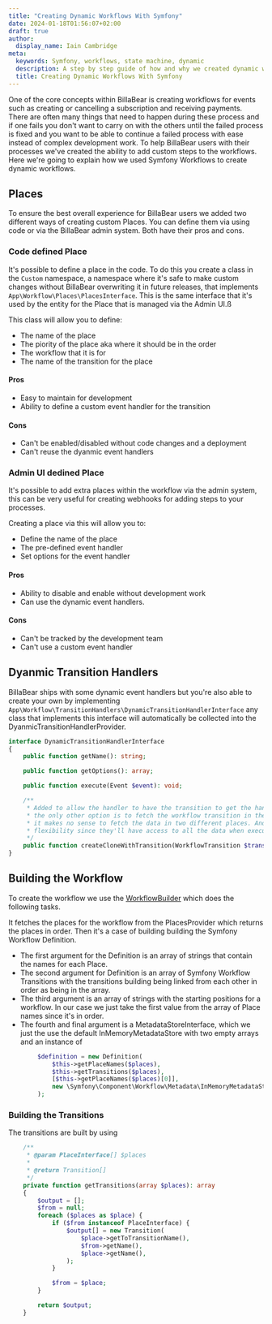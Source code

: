 ```yaml
---
title: "Creating Dynamic Workflows With Symfony"
date: 2024-01-18T01:56:07+02:00
draft: true
author:
  display_name: Iain Cambridge
meta:
  keywords: Symfony, workflows, state machine, dynamic
  description: A step by step guide of how and why we created dynamic workflows in Symfony
  title: Creating Dynamic Workflows With Symfony
---
```

One of the core concepts within BillaBear is creating workflows for events such as creating or cancelling a subscription and receiving payments. There are often many things that need to happen during these process and if one fails you don't want to carry on with the others until the failed process is fixed and you want to be able to continue a failed process with ease instead of complex development work. To help BillaBear users with their processes we've created the ability to add custom steps to the workflows. Here we're going to explain how we used Symfony Workflows to create dynamic workflows.

## Places

To ensure the best overall experience for BillaBear users we added two different ways of creating custom Places. You can define them via using code or via the BillaBear admin system. Both have their pros and cons.

### Code defined Place

It's possible to define a place in the code. To do this you create a class in the `Custom` namespace, a namespace where it's safe to make custom changes without BillaBear overwriting it in future releases, that implements `App\Workflow\Places\PlacesInterface`. This is the same interface that it's used by the entity for the Place that is managed via the Admin UI.ß

This class will allow you to define:

* The name of the place 
* The piority of the place aka where it should be in the order
* The workflow that it is for 
* The name of the transition for the place

#### Pros

* Easy to maintain for development
* Ability to define a custom event handler for the transition 

#### Cons

* Can't be enabled/disabled without code changes and a deployment
* Can't reuse the dyanmic event handlers

### Admin UI dedined Place

It's possible to add extra places within the workflow via the admin system, this can be very useful for creating webhooks for adding steps to your processes.

Creating a place via this will allow you to:

* Define the name of the place
* The pre-defined event handler
* Set options for the event handler

#### Pros

* Ability to disable and enable without development work
* Can use the dynamic event handlers.

#### Cons

* Can't be tracked by the development team
* Can't use a custom event handler

## Dyanmic Transition Handlers

BillaBear ships with some dynamic event handlers but you're also able to create your own by implementing `App\Workflow\TransitionHandlers\DynamicTransitionHandlerInterface` any class that implements this interface will automatically be collected into the DyanmicTransitionHandlerProvider.

```php
interface DynamicTransitionHandlerInterface
{
    public function getName(): string;

    public function getOptions(): array;

    public function execute(Event $event): void;

    /**
     * Added to allow the handler to have the transition to get the handler options. Otherwise,
     * the only other option is to fetch the workflow transition in the workflow processor, and
     * it makes no sense to fetch the data in two different places. And this allows more overall
     * flexibility since they'll have access to all the data when executing the handler.
     */
    public function createCloneWithTransition(WorkflowTransition $transition): DynamicTransitionHandlerInterface;
}
```


## Building the Workflow

To create the workflow we use the [WorkflowBuilder](https://github.com/billabear/billabear/blob/13bb4adfea3937eb1d47c0748e8811a0b75f73c8/src/App/Workflow/WorkflowBuilder.php) which does the following tasks.

It fetches the places for the workflow from the PlacesProvider which returns the places in order. Then it's a case of building building the Symfony Workflow Definition.

* The first argument for the Definition is an array of strings that contain the names for each Place. 
* The second argument for Definition is an array of Symfony Workflow Transitions with the transitions building being linked from each other in order as being in the array. 
* The third argument is an array of strings with the starting positions for a workflow. In our case we just take the first value from the array of Place names since it's in order.
* The fourth and final argument is a MetadataStoreInterface, which we just the use the default InMemoryMetadataStore with two empty arrays and an instance of 

```php
        $definition = new Definition(
            $this->getPlaceNames($places),
            $this->getTransitions($places),
            [$this->getPlaceNames($places)[0]],
            new \Symfony\Component\Workflow\Metadata\InMemoryMetadataStore([], [], new \SplObjectStorage())
        );
```

### Building the Transitions

The transitions are built by using

```php
    /**
     * @param PlaceInterface[] $places
     *
     * @return Transition[]
     */
    private function getTransitions(array $places): array
    {
        $output = [];
        $from = null;
        foreach ($places as $place) {
            if ($from instanceof PlaceInterface) {
                $output[] = new Transition(
                    $place->getToTransitionName(),
                    $from->getName(),
                    $place->getName(),
                );
            }

            $from = $place;
        }

        return $output;
    }
```